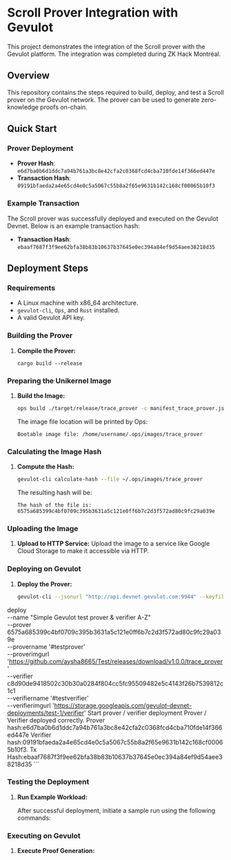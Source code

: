 # Scroll Prover Integration with Gevulot

This project demonstrates the integration of the Scroll prover with the Gevulot platform. The integration was completed during ZK Hack Montréal.

## Overview

This repository contains the steps required to build, deploy, and test a Scroll prover on the Gevulot network. The prover can be used to generate zero-knowledge proofs on-chain.

## Quick Start

### Prover Deployment

- **Prover Hash**: `e6d7ba0b6d1ddc7a94b761a3bc8e42cfa2c0368fcd4cba710fde14f366ed447e`
- **Transaction Hash**: `09191bfaeda2a4e65cd4e0c5a5067c55b8a2f65e9631b142c168cf00065b10f3`

### Example Transaction

The Scroll prover was successfully deployed and executed on the Gevulot Devnet. Below is an example transaction hash:

- **Transaction Hash**: `ebaaf7687f3f9ee62bfa38b83b10637b37645e0ec394a84ef9d54aee38218d35`

## Deployment Steps

### Requirements

- A Linux machine with x86_64 architecture.
- `gevulot-cli`, `Ops`, and `Rust` installed.
- A valid Gevulot API key.

### Building the Prover

1. **Compile the Prover:**
    ```
    cargo build --release
    ```

### Preparing the Unikernel Image

1. **Build the Image:**
    ```bash
    ops build ./target/release/trace_prover -c manifest_trace_prover.json
    ```

    The image file location will be printed by Ops:
    ```
    Bootable image file: /home/username/.ops/images/trace_prover
    ```

### Calculating the Image Hash

1. **Compute the Hash:**
    ```bash
    gevulot-cli calculate-hash --file ~/.ops/images/trace_prover
    ```

    The resulting hash will be:
    ```
    The hash of the file is: 6575a685399c4bf0709c395b3631a5c121e0ff6b7c2d3f572ad80c9fc29a039e
    ```

### Uploading the Image

1. **Upload to HTTP Service:**
   Upload the image to a service like Google Cloud Storage to make it accessible via HTTP.

### Deploying on Gevulot

1. **Deploy the Prover:**
    ```bash
    gevulot-cli --jsonurl "http://api.devnet.gevulot.com:9944" --keyfile ./localkey.pki \
deploy \
--name "Simple Gevulot test prover & verifier A-Z" \
--prover 6575a685399c4bf0709c395b3631a5c121e0ff6b7c2d3f572ad80c9fc29a039e \
--provername '#testprover' \
--proverimgurl 'https://github.com/aysha8665/Test/releases/download/v1.0.0/trace_prover' \
--verifier c8d90de9418502c30b30a0284f804cc5fc95509482e5c4143f26b7539812c1c1 \
--verifiername '#testverifier' \
--verifierimgurl 'https://storage.googleapis.com/gevulot-devnet-deployments/test-1/verifier'
Start prover / verifier deployment
Prover / Verifier deployed correctly.
Prover hash:e6d7ba0b6d1ddc7a94b761a3bc8e42cfa2c0368fcd4cba710fde14f366ed447e
Verifier hash:09191bfaeda2a4e65cd4e0c5a5067c55b8a2f65e9631b142c168cf00065b10f3.
Tx Hash:ebaaf7687f3f9ee62bfa38b83b10637b37645e0ec394a84ef9d54aee38218d35
    ```

### Testing the Deployment

1. **Run Example Workload:**

   After successful deployment, initiate a sample run using the following commands:


### Executing on Gevulot

1. **Execute Proof Generation:**
    ```bash

    ```


